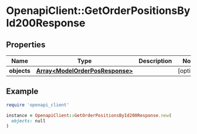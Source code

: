 # OpenapiClient::GetOrderPositionsById200Response

## Properties

| Name | Type | Description | Notes |
| ---- | ---- | ----------- | ----- |
| **objects** | [**Array&lt;ModelOrderPosResponse&gt;**](ModelOrderPosResponse.md) |  | [optional] |

## Example

```ruby
require 'openapi_client'

instance = OpenapiClient::GetOrderPositionsById200Response.new(
  objects: null
)
```

